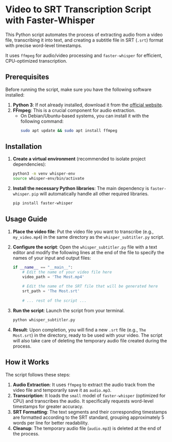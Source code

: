 # Video to SRT Transcription Script with Faster-Whisper

This Python script automates the process of extracting audio from a video file, transcribing it into text, and creating a subtitle file in SRT (`.srt`) format with precise word-level timestamps.

It uses `ffmpeg` for audio/video processing and `faster-whisper` for efficient, CPU-optimized transcription.

## Prerequisites

Before running the script, make sure you have the following software installed:

1.  **Python 3**: If not already installed, download it from the [official website](https://www.python.org/).
2.  **FFmpeg**: This is a crucial component for audio extraction.
    *   On Debian/Ubuntu-based systems, you can install it with the following command:
        ```bash
        sudo apt update && sudo apt install ffmpeg
        ```

## Installation

1.  **Create a virtual environment** (recommended to isolate project dependencies):
    ```bash
    python3 -m venv whisper-env
    source whisper-env/bin/activate
    ```

2.  **Install the necessary Python libraries**: The main dependency is `faster-whisper`. `pip` will automatically handle all other required libraries.
    ```bash
    pip install faster-whisper
    ```

## Usage Guide

1.  **Place the video file**: Put the video file you want to transcribe (e.g., `my_video.mp4`) in the same directory as the `whisper_subtitler.py` script.

2.  **Configure the script**: Open the `whisper_subtitler.py` file with a text editor and modify the following lines at the end of the file to specify the names of your input and output files:
    ```python
    if __name__ == "__main__":
        # Edit the name of your video file here
        video_path = 'The Most.mp4'  
        
        # Edit the name of the SRT file that will be generated here
        srt_path = 'The Most.srt'    
        
        # ... rest of the script ...
    ```

3.  **Run the script**: Launch the script from your terminal.
    ```bash
    python whisper_subtitler.py
    ```

4.  **Result**: Upon completion, you will find a new `.srt` file (e.g., `The Most.srt`) in the directory, ready to be used with your video. The script will also take care of deleting the temporary audio file created during the process.

## How it Works

The script follows these steps:
1.  **Audio Extraction**: It uses `ffmpeg` to extract the audio track from the video file and temporarily save it as `audio.mp3`.
2.  **Transcription**: It loads the `small` model of `faster-whisper` (optimized for CPU) and transcribes the audio. It specifically requests word-level timestamps for greater accuracy.
3.  **SRT Formatting**: The text segments and their corresponding timestamps are formatted according to the SRT standard, grouping approximately 5 words per line for better readability.
4.  **Cleanup**: The temporary audio file (`audio.mp3`) is deleted at the end of the process.